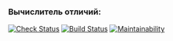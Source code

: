 ### Вычислитель отличий:
[![Check Status](https://github.com/anporshnev/java-project-71/workflows/hexlet-check/badge.svg)](https://github.com/anporshnev/java-project-71/actions)
[![Build Status](https://github.com/anporshnev/java-project-71/workflows/build/badge.svg)](https://github.com/anporshnev/java-project-71/actions)
[![Maintainability](https://api.codeclimate.com/v1/badges/5092bd71376eaea76d2e/maintainability)](https://codeclimate.com/github/anporshnev/java-project-71/maintainability)
